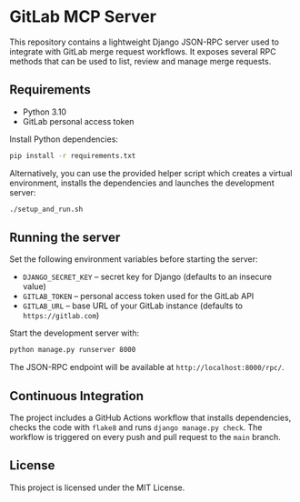 # GitLab MCP Server

This repository contains a lightweight Django JSON-RPC server used to integrate
with GitLab merge request workflows. It exposes several RPC methods that can be
used to list, review and manage merge requests.

## Requirements

- Python 3.10
- GitLab personal access token

Install Python dependencies:

```bash
pip install -r requirements.txt
```

Alternatively, you can use the provided helper script which creates a
virtual environment, installs the dependencies and launches the
development server:

```bash
./setup_and_run.sh
```
## Running the server

Set the following environment variables before starting the server:

- `DJANGO_SECRET_KEY` – secret key for Django (defaults to an insecure value)
- `GITLAB_TOKEN` – personal access token used for the GitLab API
- `GITLAB_URL` – base URL of your GitLab instance (defaults to `https://gitlab.com`)

Start the development server with:

```bash
python manage.py runserver 8000
```

The JSON-RPC endpoint will be available at `http://localhost:8000/rpc/`.

## Continuous Integration

The project includes a GitHub Actions workflow that installs dependencies,
checks the code with `flake8` and runs `django manage.py check`. The workflow is
triggered on every push and pull request to the `main` branch.

## License

This project is licensed under the MIT License.
